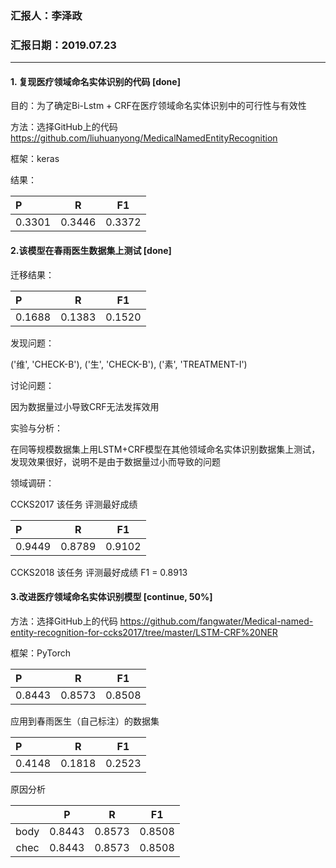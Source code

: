 ### 汇报人：李泽政

### 汇报日期：2019.07.23

------

#### 1. 复现医疗领域命名实体识别的代码 [done]

目的：为了确定Bi-Lstm + CRF在医疗领域命名实体识别中的可行性与有效性

方法：选择GitHub上的代码 https://github.com/liuhuanyong/MedicalNamedEntityRecognition

框架：keras

结果：

| P | R | F1 |
   | :--- | :---: | :---: |
   |0.3301 | 0.3446 | 0.3372 |

#### 2.该模型在春雨医生数据集上测试 [done]

迁移结果：

| P | R | F1 |
   | :--- | :---: | :---: |
   |0.1688 | 0.1383 | 0.1520 |

发现问题：

('维', 'CHECK-B'), ('生', 'CHECK-B'), ('素', 'TREATMENT-I')

讨论问题：

因为数据量过小导致CRF无法发挥效用

实验与分析：

在同等规模数据集上用LSTM+CRF模型在其他领域命名实体识别数据集上测试，发现效果很好，说明不是由于数据量过小而导致的问题

领域调研：

CCKS2017 该任务 评测最好成绩

| P | R | F1 |
   | :--- | :---: | :---: |
   |0.9449 | 0.8789 | 0.9102 |

CCKS2018 该任务 评测最好成绩 F1 = 0.8913

#### 3.改进医疗领域命名实体识别模型 [continue, 50%]

方法：选择GitHub上的代码 https://github.com/fangwater/Medical-named-entity-recognition-for-ccks2017/tree/master/LSTM-CRF%20NER

框架：PyTorch

| P | R | F1 |
   | :--- | :---: | :---: |
   |0.8443 | 0.8573 | 0.8508 |
   
应用到春雨医生（自己标注）的数据集

| P | R | F1 |
   | :--- | :---: | :---: |
   |0.4148 | 0.1818 | 0.2523 |

原因分析

|  | P | R | F1 |
   | :---: | :---: | :---: | :---: |
   | body | 0.8443 | 0.8573 | 0.8508 |
   | chec | 0.8443 | 0.8573 | 0.8508 |

